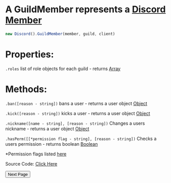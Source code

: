 # A GuildMember represents a [Discord Member](https://discord.com/developers/docs/resources/guild#guild-member-object)
```js
new Discord().GuildMember(member, guild, client)
```

# Properties:
`.roles` list of role objects for each guild - returns [Array](https://javascript.info/array)

# Methods:
`.ban([reason - string])` bans a user - returns a user object [Object](https://javascript.info/object)

`.kick([reason - string])` kicks a user - returns a user object [Object](https://javascript.info/object)

`.nickname([name - string], [reason - string])` Changes a users nickname - returns a user object [Object](https://javascript.info/object)

`.hasPerm([[*permission flag - string], [reason - string])` Checks a users permission - returns boolean [Boolean](https://javascript.info/types#boolean-logical-type)


*Permission flags listed [here](https://discord.com/developers/docs/topics/permissions#permissions-bitwise-permission-flags)


Source Code: [Click Here](https://github.com/discordjslib/discordjslib/tree/main/lib/Classes/User/GuildMember.js)

<button name="button" onclick="https://github.com/discordjslib/discordjslib/blob/main/Documentation/Classes/Message.md">Next Page</button>